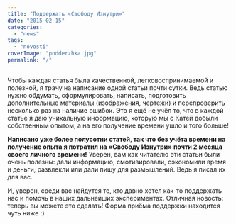 ```yaml
---
title: "Поддержать «Свободу Изнутри»"
date: "2015-02-15"
categories: 
  - "news"
tags: 
  - "novosti"
coverImage: "podderzhka.jpg"
permalink: "/"
---
```


Чтобы каждая статья была качественной, легковоспринимаемой и полезной, я трачу на написание одной статьи почти сутки. Ведь статью нужно обдумать, сформулировать, написать, подготовить дополнительные материалы (изображения, чертежи) и перепроверить несколько раз на наличие ошибок. Это я ещё не учёл то, что в каждой статье я даю уникальную информацию, которую мы с Катей добыли собственным опытом, а на его получение времени ушло и того больше!

**Написано уже более полусотни статей, так что без учёта времени на получение опыта я потратил на «Свободу Изнутри» почти 2 месяца своего личного времени!** Уверен, вам как читателю эти статьи были очень полезны: дали информацию, смотивировали, сэкономили время и деньги, развлекли или дали пищу для размышлений. Ведь я писал их для вас.

И, уверен, среди вас найдутся те, кто давно хотел как-то поддержать нас и помочь в наших дальнейших экспериментах. Отличная новость: теперь вы можете это сделать! Форма приёма поддержки находится чуть ниже :)
